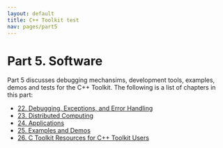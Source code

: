 ```yaml
---
layout: default
title: C++ Toolkit test
nav: pages/part5
---
```



Part 5\. Software
===============================

Part 5 discusses debugging mechansims, development tools, examples, demos and tests for the C++ Toolkit. The following is a list of chapters in this part:

-   [22. Debugging, Exceptions, and Error Handling](ch_debug.html)
-   [23. Distributed Computing](ch_grid.html)
-   [24. Applications](ch_app.html)
-   [25. Examples and Demos](ch_demo.html)
-   [26. C Toolkit Resources for C++ Toolkit Users](ch_res.html)


